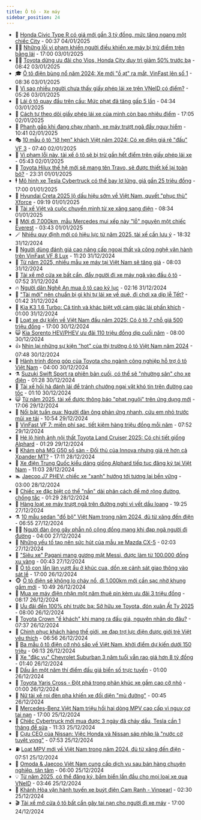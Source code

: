 ```yaml
---
title: Ô tô - Xe máy
sidebar_position: 24
---
```


<!-- dantri-o-to-xe-may:START -->
- 🤡 [Honda Civic Type R có giá mới gần 3 tỷ đồng, mức tăng ngang một chiếc City](https://dantri.com.vn/o-to-xe-may/honda-civic-type-r-co-gia-moi-gan-3-ty-dong-muc-tang-ngang-mot-chiec-city-20250104071147472.htm) - 00:37 04/01/2025
- 🧑‍💻 [Những lỗi vi phạm khiến người điều khiển xe máy bị trừ điểm trên bằng lái](https://dantri.com.vn/o-to-xe-may/nhung-loi-vi-pham-khien-nguoi-dieu-khien-xe-may-bi-tru-diem-tren-bang-lai-20250102172608885.htm) - 17:00 03/01/2025
- 🧑‍💻 [Toyota dừng ưu đãi cho Vios, Honda City duy trì giảm 50% trước bạ](https://dantri.com.vn/o-to-xe-may/toyota-dung-uu-dai-cho-vios-honda-city-duy-tri-giam-50-truoc-ba-20250103125651295.htm) - 08:42 03/01/2025
- 🎓 [Ô tô điện bùng nổ năm 2024: Xe mới &quot;ồ ạt&quot; ra mắt, VinFast lên số 1](https://dantri.com.vn/o-to-xe-may/o-to-dien-bung-no-nam-2024-xe-moi-o-at-ra-mat-vinfast-len-so-1-20250103112519499.htm) - 08:36 03/01/2025
- 🌊 [Vì sao nhiều người chưa thấy giấy phép lái xe trên VNeID có điểm?](https://dantri.com.vn/o-to-xe-may/vi-sao-nhieu-nguoi-chua-thay-giay-phep-lai-xe-tren-vneid-co-diem-20250103114128915.htm) - 05:26 03/01/2025
- 🥷 [Lái ô tô quay đầu trên cầu: Mức phạt đã tăng gấp 5 lần](https://dantri.com.vn/o-to-xe-may/lai-o-to-quay-dau-tren-cau-muc-phat-da-tang-gap-5-lan-20250103104229716.htm) - 04:34 03/01/2025
- 🤩 [Cách tự theo dõi giấy phép lái xe của mình còn bao nhiêu điểm](https://dantri.com.vn/o-to-xe-may/cach-tu-theo-doi-giay-phep-lai-xe-cua-minh-con-bao-nhieu-diem-20250102221231503.htm) - 17:05 02/01/2025
- 🫶 [Phanh gấp khi đang chạy nhanh, xe máy trượt ngã đầy nguy hiểm](https://dantri.com.vn/o-to-xe-may/phanh-gap-khi-dang-chay-nhanh-xe-may-truot-nga-day-nguy-hiem-20250102160758263.htm) - 10:41 02/01/2025
- 🎭 [10 mẫu ô tô &quot;lỡ hẹn&quot; khách Việt năm 2024: Có xe điện giá rẻ &quot;đấu&quot; VF 3](https://dantri.com.vn/o-to-xe-may/10-mau-o-to-lo-hen-khach-viet-nam-2024-co-xe-dien-gia-re-dau-vf-3-20250102140427398.htm) - 07:40 02/01/2025
- 🌁 [Vi phạm lỗi này, tài xế ô tô sẽ bị trừ gần hết điểm trên giấy phép lái xe](https://dantri.com.vn/o-to-xe-may/vi-pham-loi-nay-tai-xe-o-to-se-bi-tru-gan-het-diem-tren-giay-phep-lai-xe-20241231153609794.htm) - 05:43 02/01/2025
- 🦩 [Toyota Hilux thế hệ mới sẽ mang tên Travo, sẽ được thiết kế lại toàn bộ?](https://dantri.com.vn/o-to-xe-may/toyota-hilux-the-he-moi-se-mang-ten-travo-se-duoc-thiet-ke-lai-toan-bo-20250101192408094.htm) - 23:31 01/01/2025
- 🕴 [Mô hình xe Tesla Cybertruck có thể bay lơ lửng, giá gần 25 triệu đồng](https://dantri.com.vn/o-to-xe-may/mo-hinh-xe-tesla-cybertruck-co-the-bay-lo-lung-gia-gan-25-trieu-dong-20250101174443769.htm) - 17:00 01/01/2025
- 🎡 [Hyundai Creta 2025 lộ dấu hiệu sớm về Việt Nam, quyết &quot;phục thù&quot; Xforce](https://dantri.com.vn/o-to-xe-may/hyundai-creta-2025-lo-dau-hieu-som-ve-viet-nam-quyet-phuc-thu-xforce-20250101161834097.htm) - 09:19 01/01/2025
- 📝 [Tài xế Việt và cuộc chuyển mình từ xe xăng sang điện](https://dantri.com.vn/o-to-xe-may/tai-xe-viet-va-cuoc-chuyen-minh-tu-xe-xang-sang-dien-20250101141117413.htm) - 08:34 01/01/2025
- 🧐 [Mới đi 7.000km, mẫu Mercedes mui xếp này &quot;lỗ&quot; nguyên một chiếc Everest](https://dantri.com.vn/o-to-xe-may/moi-di-7000km-mau-mercedes-mui-xep-nay-lo-nguyen-mot-chiec-everest-20241231121052235.htm) - 03:43 01/01/2025
- 🪄 [Nhiều quy định mới có hiệu lực từ năm 2025, tài xế cần lưu ý](https://dantri.com.vn/o-to-xe-may/nhieu-quy-dinh-moi-co-hieu-luc-tu-nam-2025-tai-xe-can-luu-y-20241231235330510.htm) - 18:32 31/12/2024
- 🧰 [Người dùng đánh giá cao nâng cấp ngoại thất và công nghệ vận hành trên VinFast VF 8 Lux](https://dantri.com.vn/o-to-xe-may/nguoi-dung-danh-gia-cao-nang-cap-ngoai-that-va-cong-nghe-van-hanh-tren-vinfast-vf-8-lux-20241231172945285.htm) - 11:20 31/12/2024
- 🚀 [Từ năm 2025, nhiều mẫu xe máy tại Việt Nam sẽ tăng giá](https://dantri.com.vn/o-to-xe-may/tu-nam-2025-nhieu-mau-xe-may-tai-viet-nam-se-tang-gia-20241231103833595.htm) - 08:03 31/12/2024
- 💪 [Tài xế mở cửa xe bất cẩn, đẩy người đi xe máy ngã vào đầu ô tô](https://dantri.com.vn/o-to-xe-may/tai-xe-mo-cua-xe-bat-can-day-nguoi-di-xe-may-nga-vao-dau-o-to-20241231140558828.htm) - 07:52 31/12/2024
- 🔥 [Người dân Nghệ An mua ô tô cao kỷ lục](https://dantri.com.vn/o-to-xe-may/nguoi-dan-nghe-an-mua-o-to-cao-ky-luc-20241230210927325.htm) - 02:16 31/12/2024
- 🐲 [&quot;Tài mới&quot; nên chuẩn bị gì khi tự lái xe về quê, đi chơi xa dịp lễ Tết?](https://dantri.com.vn/o-to-xe-may/tai-moi-nen-chuan-bi-gi-khi-tu-lai-xe-ve-que-di-choi-xa-dip-le-tet-20241231022946772.htm) - 01:42 31/12/2024
- 🌋 [Kia K3 1.6 Turbo: Cá tính và khác biệt với cảm giác lái phấn khích](https://dantri.com.vn/o-to-xe-may/kia-k3-16-turbo-ca-tinh-va-khac-biet-voi-cam-giac-lai-phan-khich-20241230151346639.htm) - 01:00 31/12/2024
- 🤩 [Loạt xe dự kiến về Việt Nam đầu năm 2025: Có ô tô 7 chỗ giá 500 triệu đồng](https://dantri.com.vn/o-to-xe-may/loat-xe-du-kien-ve-viet-nam-dau-nam-2025-co-o-to-7-cho-gia-500-trieu-dong-20241230151218949.htm) - 17:00 30/12/2024
- 😺 [Kia Sorento HEV/PHEV ưu đãi 110 triệu đồng dịp cuối năm](https://dantri.com.vn/o-to-xe-may/kia-sorento-hevphev-uu-dai-110-trieu-dong-dip-cuoi-nam-20241230143017518.htm) - 08:00 30/12/2024
- 👍 [Nhìn lại những sự kiện &quot;hot&quot; của thị trường ô tô Việt Nam năm 2024](https://dantri.com.vn/o-to-xe-may/nhin-lai-nhung-su-kien-hot-cua-thi-truong-o-to-viet-nam-nam-2024-20241230141313515.htm) - 07:48 30/12/2024
- 🎃 [Hành trình đóng góp của Toyota cho ngành công nghiệp hỗ trợ ô tô Việt Nam](https://dantri.com.vn/o-to-xe-may/hanh-trinh-dong-gop-cua-toyota-cho-nganh-cong-nghiep-ho-tro-o-to-viet-nam-20241230101114754.htm) - 04:00 30/12/2024
- ⚗️ [Suzuki Swift Sport ra phiên bản cuối, có thể sẽ &quot;nhường sân&quot; cho xe điện](https://dantri.com.vn/o-to-xe-may/suzuki-swift-sport-ra-phien-ban-cuoi-co-the-se-nhuong-san-cho-xe-dien-20241230082745386.htm) - 01:28 30/12/2024
- 🦄 [Tài xế hối hả đánh lái để tránh chướng ngại vật khó tin trên đường cao tốc](https://dantri.com.vn/o-to-xe-may/tai-xe-hoi-ha-danh-lai-de-tranh-chuong-ngai-vat-kho-tin-tren-duong-cao-toc-20241230001543774.htm) - 01:10 30/12/2024
- 😺 [Từ năm 2025, tài xế được thông báo &quot;phạt nguội&quot; trên ứng dụng mới](https://dantri.com.vn/o-to-xe-may/tu-nam-2025-tai-xe-duoc-thong-bao-phat-nguoi-tren-ung-dung-moi-20241229183722629.htm) - 17:06 29/12/2024
- 💼 [Nổi bật tuần qua: Người đàn ông phản ứng nhanh, cứu em nhỏ trước mũi xe tải](https://dantri.com.vn/o-to-xe-may/noi-bat-tuan-qua-nguoi-dan-ong-phan-ung-nhanh-cuu-em-nho-truoc-mui-xe-tai-20241229175220443.htm) - 10:54 29/12/2024
- 💃 [VinFast VF 7: miễn phí sạc, tiết kiệm hàng triệu đồng mỗi năm](https://dantri.com.vn/o-to-xe-may/vinfast-vf-7-mien-phi-sac-tiet-kiem-hang-trieu-dong-moi-nam-20241229143752715.htm) - 07:52 29/12/2024
- 🚀 [Hé lộ hình ảnh nội thất Toyota Land Cruiser 2025: Có chi tiết giống Alphard](https://dantri.com.vn/o-to-xe-may/he-lo-hinh-anh-noi-that-toyota-land-cruiser-2025-co-chi-tiet-giong-alphard-20241229001527186.htm) - 01:29 29/12/2024
- 🤩 [Khám phá MG G50 số sàn - Đối thủ của Innova nhưng giá rẻ hơn cả Xpander MT?](https://dantri.com.vn/o-to-xe-may/kham-pha-mg-g50-so-san-doi-thu-cua-innova-nhung-gia-re-hon-ca-xpander-mt-20241229000919435.htm) - 17:11 28/12/2024
- 💪 [Xe điện Trung Quốc kiểu dáng giống Alphard tiếp tục đăng ký tại Việt Nam](https://dantri.com.vn/o-to-xe-may/xe-dien-trung-quoc-kieu-dang-giong-alphard-tiep-tuc-dang-ky-tai-viet-nam-20241228105046278.htm) - 11:03 28/12/2024
- 🏊 [Jaecoo J7 PHEV: chiếc xe &quot;xanh&quot; hướng tới tương lai bền vững](https://dantri.com.vn/o-to-xe-may/jaecoo-j7-phev-chiec-xe-xanh-huong-toi-tuong-lai-ben-vung-20241228091833491.htm) - 03:00 28/12/2024
- 💄 [Chiếc xe đặc biệt có thể &quot;nắn&quot; dải phân cách để mở rộng đường, chống tắc](https://dantri.com.vn/o-to-xe-may/chiec-xe-dac-biet-co-the-nan-dai-phan-cach-de-mo-rong-duong-chong-tac-20241227184037641.htm) - 01:29 28/12/2024
- 👺 [Hàng loạt xe máy trượt ngã trên đường nghi vì vết dầu loang](https://dantri.com.vn/o-to-xe-may/hang-loat-xe-may-truot-nga-tren-duong-nghi-vi-vet-dau-loang-20241228021319187.htm) - 19:25 27/12/2024
- ⚗️ [10 mẫu sedan &quot;đổ bộ&quot; Việt Nam trong năm 2024, đủ từ xăng đến điện](https://dantri.com.vn/o-to-xe-may/10-mau-sedan-do-bo-viet-nam-trong-nam-2024-du-tu-xang-den-dien-20241227113749776.htm) - 06:55 27/12/2024
- 🧑‍🏫 [Người đàn ông gây phẫn nộ cộng đồng mạng khi đạp ngã người đi đường](https://dantri.com.vn/o-to-xe-may/nguoi-dan-ong-gay-phan-no-cong-dong-mang-khi-dap-nga-nguoi-di-duong-20241227103040708.htm) - 04:00 27/12/2024
- 🦒 [Những yếu tố tạo nên sức hút của mẫu xe Mazda CX-5](https://dantri.com.vn/o-to-xe-may/nhung-yeu-to-tao-nen-suc-hut-cua-mau-xe-mazda-cx-5-20241227085547994.htm) - 02:03 27/12/2024
- 🐘 [&quot;Siêu xe&quot; Pagani mang gương mặt Messi, được làm từ 100.000 đồng xu vàng](https://dantri.com.vn/o-to-xe-may/sieu-xe-pagani-mang-guong-mat-messi-duoc-lam-tu-100000-dong-xu-vang-20241226235040990.htm) - 00:43 27/12/2024
- 🧠 [Ô tô con lấn làn vượt ẩu ở khúc cua, dồn xe cảnh sát giao thông vào sát lề](https://dantri.com.vn/o-to-xe-may/o-to-con-lan-lan-vuot-au-o-khuc-cua-don-xe-canh-sat-giao-thong-vao-sat-le-20241226194035349.htm) - 17:00 26/12/2024
- 🐵 [Ô tô điện sẽ không lo cháy nổ, đi 1.000km mới cần sạc nhờ khung gầm mới](https://dantri.com.vn/o-to-xe-may/o-to-dien-se-khong-lo-chay-no-di-1000km-moi-can-sac-nho-khung-gam-moi-20241226150839433.htm) - 10:49 26/12/2024
- 🤭 [Mua xe máy điện nhận một năm thuê pin kèm ưu đãi 3 triệu đồng](https://dantri.com.vn/o-to-xe-may/mua-xe-may-dien-nhan-mot-nam-thue-pin-kem-uu-dai-3-trieu-dong-20241226150521735.htm) - 08:17 26/12/2024
- 🤠 [Ưu đãi đến 100% phí trước bạ: Sở hữu xe Toyota, đón xuân Ất Tỵ 2025](https://dantri.com.vn/o-to-xe-may/uu-dai-den-100-phi-truoc-ba-so-huu-xe-toyota-don-xuan-at-ty-2025-20241226142136752.htm) - 08:00 26/12/2024
- 🫶 [Toyota Crown &quot;ế khách&quot; khi mang ra đấu giá, nguyên nhân do đâu?](https://dantri.com.vn/o-to-xe-may/toyota-crown-e-khach-khi-mang-ra-dau-gia-nguyen-nhan-do-dau-20241226134931236.htm) - 07:37 26/12/2024
- 🚀 [Chinh phục khách hàng thế giới, xe đạp trợ lực điện được giới trẻ Việt yêu thích](https://dantri.com.vn/o-to-xe-may/chinh-phuc-khach-hang-the-gioi-xe-dap-tro-luc-dien-duoc-gioi-tre-viet-yeu-thich-20241226121959006.htm) - 06:56 26/12/2024
- 🎊 [Ba mẫu ô tô điện cỡ nhỏ sắp về Việt Nam, khởi điểm dự kiến dưới 150 triệu](https://dantri.com.vn/o-to-xe-may/ba-mau-o-to-dien-co-nho-sap-ve-viet-nam-khoi-diem-du-kien-duoi-150-trieu-20241226091605669.htm) - 06:13 26/12/2024
- 🦄 [Xe &quot;đặc vụ&quot; Chevrolet Suburban 3 năm tuổi vẫn rao giá hơn 8 tỷ đồng](https://dantri.com.vn/o-to-xe-may/xe-dac-vu-chevrolet-suburban-3-nam-tuoi-van-rao-gia-hon-8-ty-dong-20241226075950197.htm) - 01:40 26/12/2024
- 🥷 [Dấu ấn một năm thí điểm đấu giá biển số trực tuyến](https://dantri.com.vn/o-to-xe-may/dau-an-mot-nam-thi-diem-dau-gia-bien-so-truc-tuyen-20241225183143466.htm) - 01:00 26/12/2024
- 🦏 [Toyota Yaris Cross - Đột phá trong phân khúc xe gầm cao cỡ nhỏ](https://dantri.com.vn/o-to-xe-may/toyota-yaris-cross-dot-pha-trong-phan-khuc-xe-gam-cao-co-nho-20241225210746368.htm) - 01:00 26/12/2024
- 🤗 [Nữ tài xế rọi đèn pha khiến xe đối diện &quot;mù đường&quot;](https://dantri.com.vn/o-to-xe-may/nu-tai-xe-roi-den-pha-khien-xe-doi-dien-mu-duong-20241226010503701.htm) - 00:45 26/12/2024
- 🐲 [Mercedes-Benz Việt Nam triệu hồi hai dòng MPV cao cấp vì nguy cơ tai nạn](https://dantri.com.vn/o-to-xe-may/mercedes-benz-viet-nam-trieu-hoi-hai-dong-mpv-cao-cap-vi-nguy-co-tai-nan-20241225114157693.htm) - 17:00 25/12/2024
- 🤭 [Chiếc Cybertruck mới mua được 3 ngày đã chảy dầu, Tesla cần 1 tháng để sửa](https://dantri.com.vn/o-to-xe-may/chiec-cybertruck-moi-mua-duoc-3-ngay-da-chay-dau-tesla-can-1-thang-de-sua-20241225172243171.htm) - 11:33 25/12/2024
- 🐻 [Cựu CEO của Nissan: Việc Honda và Nissan sáp nhập là &quot;nước cờ tuyệt vọng&quot;](https://dantri.com.vn/o-to-xe-may/cuu-ceo-cua-nissan-viec-honda-va-nissan-sap-nhap-la-nuoc-co-tuyet-vong-20241225144804573.htm) - 07:53 25/12/2024
- ⛽️ [Loạt MPV mới về Việt Nam trong năm 2024, đủ từ xăng đến điện](https://dantri.com.vn/o-to-xe-may/loat-mpv-moi-ve-viet-nam-trong-nam-2024-du-tu-xang-den-dien-20241225110427730.htm) - 07:51 25/12/2024
- 🫣 [Omoda &amp; Jaecoo Việt Nam cung cấp dịch vụ sau bán hàng chuyên nghiệp, tận tâm](https://dantri.com.vn/o-to-xe-may/omoda-jaecoo-viet-nam-cung-cap-dich-vu-sau-ban-hang-chuyen-nghiep-tan-tam-20241225115804340.htm) - 06:00 25/12/2024
- 💡 [Từ năm 2025, có thể đăng ký, bấm biển lần đầu cho mọi loại xe qua VNeID](https://dantri.com.vn/o-to-xe-may/tu-nam-2025-co-the-dang-ky-bam-bien-lan-dau-cho-moi-loai-xe-qua-vneid-20241225102904044.htm) - 03:46 25/12/2024
- 💪 [Khánh Hòa vận hành tuyến xe buýt điện Cam Ranh - Vinpearl](https://dantri.com.vn/o-to-xe-may/khanh-hoa-van-hanh-tuyen-xe-buyt-dien-cam-ranh-vinpearl-20241225092110674.htm) - 02:30 25/12/2024
- 🎬 [Tài xế mở cửa ô tô bất cẩn gây tai nạn cho người đi xe máy](https://dantri.com.vn/o-to-xe-may/tai-xe-mo-cua-o-to-bat-can-gay-tai-nan-cho-nguoi-di-xe-may-20241224225950654.htm) - 17:00 24/12/2024<!-- dantri-o-to-xe-may:END -->
